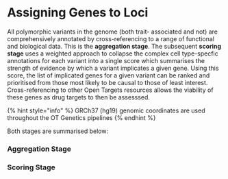 # Assigning Genes to Loci

All polymorphic variants in the genome \(both trait- associated and not\) are comprehensively annotated by cross-referencing to a range of functional and biological data.  This is the **aggregation stage**.  The subsequent **scoring stage** uses a weighted approach to collapse the complex cell type-specfic annotations for each variant into a single score which summarises the strength of evidence by which a variant implicates a given gene.  Using this score, the list of implicated genes for a given variant can be ranked and prioritised from those most likely to be causal to those of least interest.  Cross-referencing to other Open Targets resources allows the viability of these genes as drug targets to then be assesssed.  

{% hint style="info" %}
GRCh37 \(hg19\) genomic coordinates are used throughout the OT Genetics pipelines
{% endhint %}

Both stages are summarised below:

### Aggregation Stage

### Scoring Stage

